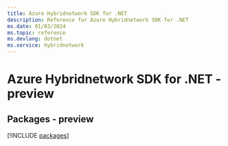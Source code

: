 ```yaml
---
title: Azure Hybridnetwork SDK for .NET
description: Reference for Azure Hybridnetwork SDK for .NET
ms.date: 01/03/2024
ms.topic: reference
ms.devlang: dotnet
ms.service: hybridnetwork
---
```

# Azure Hybridnetwork SDK for .NET - preview
## Packages - preview
[!INCLUDE [packages](hybridnetwork-index.md)]